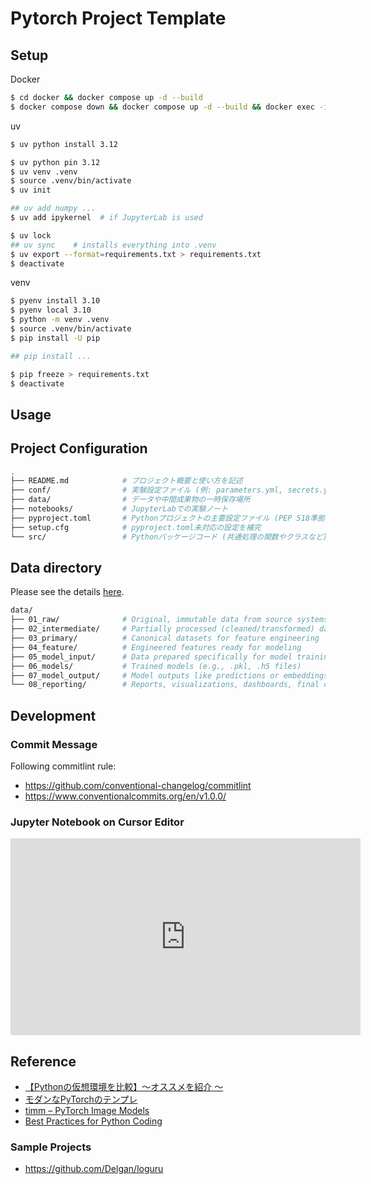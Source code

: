 # Pytorch Project Template

## Setup

Docker
```bash
$ cd docker && docker compose up -d --build
$ docker compose down && docker compose up -d --build && docker exec -it [container_name] bash
```

uv
```bash
$ uv python install 3.12

$ uv python pin 3.12
$ uv venv .venv
$ source .venv/bin/activate
$ uv init

## uv add numpy ...
$ uv add ipykernel  # if JupyterLab is used

$ uv lock
## uv sync    # installs everything into .venv
$ uv export --format=requirements.txt > requirements.txt
$ deactivate
```

venv
```bash
$ pyenv install 3.10
$ pyenv local 3.10
$ python -m venv .venv
$ source .venv/bin/activate
$ pip install -U pip

## pip install ...

$ pip freeze > requirements.txt
$ deactivate
```

## Usage

## Project Configuration

```bash
.
├── README.md            # プロジェクト概要と使い方を記述
├── conf/                # 実験設定ファイル (例: parameters.yml, secrets.yml)
├── data/                # データや中間成果物の一時保存場所
├── notebooks/           # JupyterLabでの実験ノート
├── pyproject.toml       # Pythonプロジェクトの主要設定ファイル (PEP 518準拠)
├── setup.cfg            # pyproject.toml未対応の設定を補完
└── src/                 # Pythonパッケージコード (共通処理の関数やクラスなど)
```

## Data directory

Please see the details [here](https://docs.kedro.org/en/stable/faq/faq.html#what-is-data-engineering-convention).

```bash
data/
├── 01_raw/              # Original, immutable data from source systems
├── 02_intermediate/     # Partially processed (cleaned/transformed) data
├── 03_primary/          # Canonical datasets for feature engineering
├── 04_feature/          # Engineered features ready for modeling
├── 05_model_input/      # Data prepared specifically for model training
├── 06_models/           # Trained models (e.g., .pkl, .h5 files)
├── 07_model_output/     # Model outputs like predictions or embeddings
└── 08_reporting/        # Reports, visualizations, dashboards, final outputs
```

## Development

### Commit Message

Following commitlint rule: 
- https://github.com/conventional-changelog/commitlint
- https://www.conventionalcommits.org/en/v1.0.0/

### Jupyter Notebook on Cursor Editor

<iframe width="560" height="315" src="https://www.youtube.com/embed/eOSfeBIBzr0?si=MFjxL47thNJGC1SN" title="YouTube video player" frameborder="0" allow="accelerometer; autoplay; clipboard-write; encrypted-media; gyroscope; picture-in-picture; web-share" referrerpolicy="strict-origin-when-cross-origin" allowfullscreen></iframe>

## Reference

- [【Pythonの仮想環境を比較】〜オススメを紹介 〜](https://youtu.be/r4SkIhQThe0?si=kziY5m9s05gCk9Hx)
- [モダンなPyTorchのテンプレ](https://zenn.dev/dena/articles/6f04641801b387)
- [timm – PyTorch Image Models](https://huggingface.co/timm)
- [Best Practices for Python Coding](https://cyberagentailab.github.io/BestPracticesForPythonCoding/)

### Sample Projects

- https://github.com/Delgan/loguru
